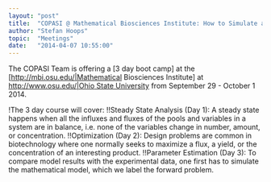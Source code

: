 ```yaml
---
layout: "post"
title:  "COPASI @ Mathematical Biosciences Institute: How to Simulate and Analyze Your Cancer Models with COPASI"
author: "Stefan Hoops"
topic:  "Meetings"
date:   "2014-04-07 10:55:00"
---
```


The COPASI Team is offering a [3 day boot camp] at the [http://mbi.osu.edu/|Mathematical Biosciences Institute] at [http://www.osu.edu/|Ohio State University](http://mbi.osu.edu/event/?id=757) from September 29 - October 1 2014. 

!The 3 day course will cover:
!!Steady State Analysis (Day 1): 
A steady state happens when all the influxes and fluxes of the pools and variables in a system are in balance, i.e. none of the variables change in number, amount, or concentration.
!!Optimization (Day 2):
Design problems are common in biotechnology where one normally seeks to maximize a flux, a yield, or the concentration of an interesting product.
!!Parameter Estimation (Day 3):
To compare model results with the experimental data, one first has to simulate the mathematical model, which we label the forward problem.

